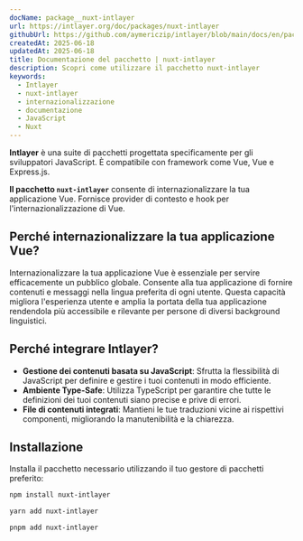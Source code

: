 ```yaml
---
docName: package__nuxt-intlayer
url: https://intlayer.org/doc/packages/nuxt-intlayer
githubUrl: https://github.com/aymericzip/intlayer/blob/main/docs/en/packages/nuxt-intlayer/index.md
createdAt: 2025-06-18
updatedAt: 2025-06-18
title: Documentazione del pacchetto | nuxt-intlayer
description: Scopri come utilizzare il pacchetto nuxt-intlayer
keywords:
  - Intlayer
  - nuxt-intlayer
  - internazionalizzazione
  - documentazione
  - JavaScript
  - Nuxt
---
```


**Intlayer** è una suite di pacchetti progettata specificamente per gli sviluppatori JavaScript. È compatibile con framework come Vue, Vue e Express.js.

**Il pacchetto `nuxt-intlayer`** consente di internazionalizzare la tua applicazione Vue. Fornisce provider di contesto e hook per l'internazionalizzazione di Vue.

## Perché internazionalizzare la tua applicazione Vue?

Internazionalizzare la tua applicazione Vue è essenziale per servire efficacemente un pubblico globale. Consente alla tua applicazione di fornire contenuti e messaggi nella lingua preferita di ogni utente. Questa capacità migliora l'esperienza utente e amplia la portata della tua applicazione rendendola più accessibile e rilevante per persone di diversi background linguistici.

## Perché integrare Intlayer?

- **Gestione dei contenuti basata su JavaScript**: Sfrutta la flessibilità di JavaScript per definire e gestire i tuoi contenuti in modo efficiente.
- **Ambiente Type-Safe**: Utilizza TypeScript per garantire che tutte le definizioni dei tuoi contenuti siano precise e prive di errori.
- **File di contenuti integrati**: Mantieni le tue traduzioni vicine ai rispettivi componenti, migliorando la manutenibilità e la chiarezza.

## Installazione

Installa il pacchetto necessario utilizzando il tuo gestore di pacchetti preferito:

```bash packageManager="npm"
npm install nuxt-intlayer
```

```bash packageManager="yarn"
yarn add nuxt-intlayer
```

```bash packageManager="pnpm"
pnpm add nuxt-intlayer
```
